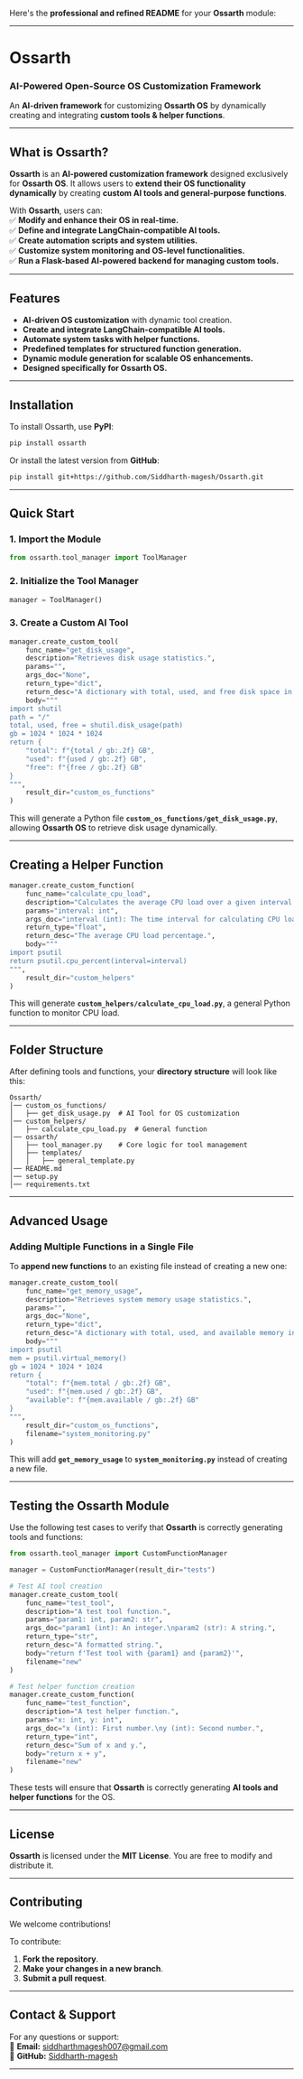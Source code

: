 Here's the **professional and refined README** for your **Ossarth** module:

---

# **Ossarth**

### **AI-Powered Open-Source OS Customization Framework**

An **AI-driven framework** for customizing **Ossarth OS** by dynamically creating and integrating **custom tools & helper functions**.

---

## **What is Ossarth?**

**Ossarth** is an **AI-powered customization framework** designed exclusively for **Ossarth OS**. It allows users to **extend their OS functionality dynamically** by creating **custom AI tools and general-purpose functions**.

With **Ossarth**, users can:  
✅ **Modify and enhance their OS in real-time.**  
✅ **Define and integrate LangChain-compatible AI tools.**  
✅ **Create automation scripts and system utilities.**  
✅ **Customize system monitoring and OS-level functionalities.**  
✅ **Run a Flask-based AI-powered backend for managing custom tools.**

---

## **Features**

- **AI-driven OS customization** with dynamic tool creation.
- **Create and integrate LangChain-compatible AI tools.**
- **Automate system tasks with helper functions.**
- **Predefined templates for structured function generation.**
- **Dynamic module generation for scalable OS enhancements.**
- **Designed specifically for Ossarth OS.**

---

## **Installation**

To install Ossarth, use **PyPI**:

```bash
pip install ossarth
```

Or install the latest version from **GitHub**:

```bash
pip install git+https://github.com/Siddharth-magesh/Ossarth.git
```

---

## **Quick Start**

### **1. Import the Module**

```python
from ossarth.tool_manager import ToolManager
```

### **2. Initialize the Tool Manager**

```python
manager = ToolManager()
```

### **3. Create a Custom AI Tool**

```python
manager.create_custom_tool(
    func_name="get_disk_usage",
    description="Retrieves disk usage statistics.",
    params="",
    args_doc="None",
    return_type="dict",
    return_desc="A dictionary with total, used, and free disk space in GB.",
    body="""
import shutil
path = "/"
total, used, free = shutil.disk_usage(path)
gb = 1024 * 1024 * 1024
return {
    "total": f"{total / gb:.2f} GB",
    "used": f"{used / gb:.2f} GB",
    "free": f"{free / gb:.2f} GB"
}
""",
    result_dir="custom_os_functions"
)
```

This will generate a Python file **`custom_os_functions/get_disk_usage.py`**, allowing **Ossarth OS** to retrieve disk usage dynamically.

---

## **Creating a Helper Function**

```python
manager.create_custom_function(
    func_name="calculate_cpu_load",
    description="Calculates the average CPU load over a given interval.",
    params="interval: int",
    args_doc="interval (int): The time interval for calculating CPU load.",
    return_type="float",
    return_desc="The average CPU load percentage.",
    body="""
import psutil
return psutil.cpu_percent(interval=interval)
""",
    result_dir="custom_helpers"
)
```

This will generate **`custom_helpers/calculate_cpu_load.py`**, a general Python function to monitor CPU load.

---

## **Folder Structure**

After defining tools and functions, your **directory structure** will look like this:

```
Ossarth/
│── custom_os_functions/
│   ├── get_disk_usage.py  # AI Tool for OS customization
│── custom_helpers/
│   ├── calculate_cpu_load.py  # General function
│── ossarth/
│   ├── tool_manager.py    # Core logic for tool management
│   ├── templates/
│   │   ├── general_template.py
│── README.md
│── setup.py
│── requirements.txt
```

---

## **Advanced Usage**

### **Adding Multiple Functions in a Single File**

To **append new functions** to an existing file instead of creating a new one:

```python
manager.create_custom_tool(
    func_name="get_memory_usage",
    description="Retrieves system memory usage statistics.",
    params="",
    args_doc="None",
    return_type="dict",
    return_desc="A dictionary with total, used, and available memory in GB.",
    body="""
import psutil
mem = psutil.virtual_memory()
gb = 1024 * 1024 * 1024
return {
    "total": f"{mem.total / gb:.2f} GB",
    "used": f"{mem.used / gb:.2f} GB",
    "available": f"{mem.available / gb:.2f} GB"
}
""",
    result_dir="custom_os_functions",
    filename="system_monitoring.py"
)
```

This will add **`get_memory_usage`** to **`system_monitoring.py`** instead of creating a new file.

---

## **Testing the Ossarth Module**

Use the following test cases to verify that **Ossarth** is correctly generating tools and functions:

```python
from ossarth.tool_manager import CustomFunctionManager

manager = CustomFunctionManager(result_dir="tests")

# Test AI tool creation
manager.create_custom_tool(
    func_name="test_tool",
    description="A test tool function.",
    params="param1: int, param2: str",
    args_doc="param1 (int): An integer.\nparam2 (str): A string.",
    return_type="str",
    return_desc="A formatted string.",
    body="return f'Test tool with {param1} and {param2}'",
    filename="new"
)

# Test helper function creation
manager.create_custom_function(
    func_name="test_function",
    description="A test helper function.",
    params="x: int, y: int",
    args_doc="x (int): First number.\ny (int): Second number.",
    return_type="int",
    return_desc="Sum of x and y.",
    body="return x + y",
    filename="new"
)
```

These tests will ensure that **Ossarth** is correctly generating **AI tools and helper functions** for the OS.

---

## **License**

**Ossarth** is licensed under the **MIT License**. You are free to modify and distribute it.

---

## **Contributing**

We welcome contributions!

To contribute:

1. **Fork the repository**.
2. **Make your changes in a new branch**.
3. **Submit a pull request**.

---

## **Contact & Support**

For any questions or support:  
📧 **Email:** siddharthmagesh007@gmail.com  
🐙 **GitHub:** [Siddharth-magesh](https://github.com/Siddharth-magesh/Ossarth)

---
